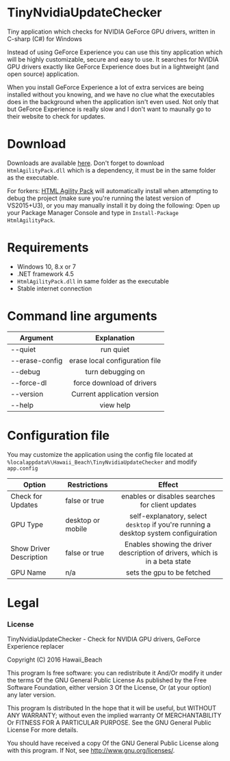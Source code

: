 # TinyNvidiaUpdateChecker
Tiny application which checks for NVIDIA GeForce GPU drivers, written in C-sharp (C#) for Windows

Instead of using GeForce Experience you can use this tiny application which will be highly customizable, secure and easy to use.
It searches for NVIDIA GPU drivers exactly like GeForce Experience does but in a lightweight (and open source) application. 

When you install GeForce Experience a lot of extra services are being installed without you knowing, and we have no clue what the executables does in the background when the application isn't even used.
Not only that but GeForce Experience is really slow and I don't want to maunally go to their website to check for updates.

# Download
Downloads are available [here](https://github.com/ElPumpo/TinyNvidiaUpdateChecker/releases).
Don't forget to download `HtmlAgilityPack.dll` which is a dependency, it must be in the same folder as the executable.

For forkers: [HTML Agility Pack](https://www.nuget.org/packages/HtmlAgilityPack) will automatically install when attempting to debug the project (make sure you're running the latest version of VS2015+U3), or you may manually install it by doing the following: Open up your Package Manager Console and type in `Install-Package HtmlAgilityPack`.

# Requirements
+ Windows 10, 8.x or 7
+ .NET framework 4.5
+ `HtmlAgilityPack.dll` in same folder as the executable
+ Stable internet connection

# Command line arguments
| Argument   | Explanation |
| ---------- |:-----------:|
| --quiet | run quiet |
| --erase-config | erase local configuration file |
| --debug | turn debugging on |
| --force-dl | force download of drivers |
| --version | Current application version |
| --help | view help |

# Configuration file
You may customize the application using the config file located at `%localappdata%\Hawaii_Beach\TinyNvidiaUpdateChecker` and modify `app.config`

| Option | Restrictions | Effect |
| ------ | ------------ |:------:|
| Check for Updates | false or true | enables or disables searches for client updates |
| GPU Type | desktop or mobile | self-explanatory, select `desktop` if you're running a desktop system configuiration |
| Show Driver Description | false or true | Enables showing the driver description of drivers, which is in a beta state |
| GPU Name | n/a | sets the gpu to be fetched |

# Legal

### License
TinyNvidiaUpdateChecker - Check for NVIDIA GPU drivers, GeForce Experience replacer

Copyright (C) 2016 Hawaii_Beach

This program Is free software: you can redistribute it And/Or modify it under the terms Of the GNU General Public License As published by the Free Software Foundation, either version 3 Of the License, Or (at your option) any later version.

This program Is distributed In the hope that it will be useful, but WITHOUT ANY WARRANTY; without even the implied warranty Of MERCHANTABILITY Or FITNESS FOR A PARTICULAR PURPOSE. See the GNU General Public License For more details.

You should have received a copy Of the GNU General Public License along with this program. If Not, see <http://www.gnu.org/licenses/>.
